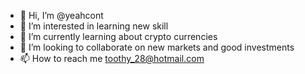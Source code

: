 - 👋 Hi, I’m @yeahcont
- 👀 I’m interested in learning new skill
- 🌱 I’m currently learning about crypto currencies
- 💞️ I’m looking to collaborate on new markets and good investments
- 📫 How to reach me toothy_28@hotmail.com

<!---
yeahcont/yeahcont is a ✨ special ✨ repository because its `README.md` (this file) appears on your GitHub profile.
You can click the Preview link to take a look at your changes.
--->
